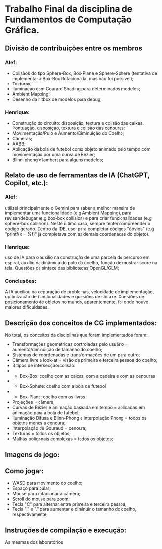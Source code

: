 # Trabalho Final da disciplina de Fundamentos de Computação Gráfica.

## Divisão de contribuições entre os membros
### Alef:
- Colisãos do tipo Sphere-Box, Box-Plane e Sphere-Sphere (tentativa de implementar a Box-Box Rotacionada, mas não foi possível);
- Texturas;
- Iluminacao com Gourard Shading para determinados modelos;
- Ambient Mapping;
- Desenho da hitbox de modelos para debug;
### Henrique:
- Construção do circuito: disposição, textura e colisão das caixas. Pontuação, disposição, textura e colisão das cenouras;
- Movimentação/Pulo e Aumento/Diminuição do Coelho;
- Câmeras;
- AABB;
- Aplicação da bola de futebol como objeto animado pelo tempo com movimentação por uma curva de Bezier;
- Blinn-phong e lambert para alguns modelos;


## Relato de uso de ferramentas de IA (ChatGPT, Copilot, etc.):
### Alef:
utilizei principalmente o Gemini para saber a melhor maneira de implementar uma funcionalidade (e.g Ambient Mapping), para revisar/debugar (e.g box-box collision) e para criar funcionalidades (e.g sphere-box collision). Neste último caso, sempre tentei compreender o código gerado. Dentro da IDE, usei para completar códigos "óbvios" (e.g "printf(x = %f)" já completava com as demais coordenadas do objeto).
### Henrique:
uso de IA para o auxílio na construção de uma parcela do percurso em espiral, auxílio na dinâmica do pulo do coelho, função de mostrar score na tela. Questões de sintaxe das bibliotecas OpenGL/GLM;
### Conclusões:
A IA auxiliou na depuração de problemas, velocidade de implementação, optimização de funcionalidades e questões de sintaxe. Questões de posicionamento de objetos no mundo, aparentemente, foi onde houve maiores dificuldades.

## Descrição dos conceitos de CG implementados:
No total, os conceitos da disciplinas que foram implementados foram:
- Transformações geométricas controladas pelo usuário = aumento/diminuição de tamanho do coelho;
- Sistemas de coordenadas e transformações de um para outro;
- Câmera livre e look-at = visão de primeira e terceira pessoa do coelho;
- 3 tipos de intersecção/colisão: 
- - Box-Box: coelho com as caixas, com a cadeira e com as cenouras
- - Box-Sphere: coelho com a bola de futebol
- - Box-Plane: coelho com os livros
- Projeções = câmera;
- Curvas de Bézier e animação baseada em tempo = aplicadas em animação para a bola de futebol;
- Iluminação Difusa e Blinn-Phong e interpolação Phong = todos os objetos menos a cenoura;
- Interpolação de Gouraud = cenoura;
- Texturas = todos os objetos;
- Malhas poligonais complexas = todos os objetos;

## Imagens do jogo:



## Como jogar:
- WASD para movimento do coelho;
- Espaço para pular;
- Mouse para rotacionar a câmera;
- Scroll do mouse para zoom;
- Tecla "C" para alternar entre primeira e terceira pessoa;
- Tecla "," e "." para aumentar e diminuir o tamanho do coelho, respectivamente;

## Instruções de compilação e execução:
As mesmas dos laboratórios
